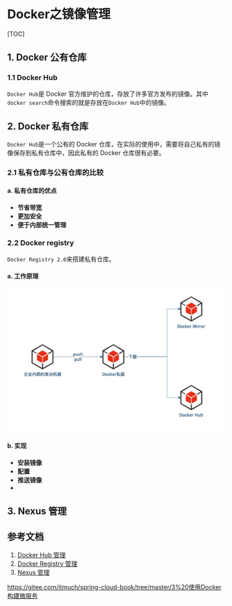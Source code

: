 # Docker之镜像管理

[TOC]

## 1. Docker 公有仓库

### 1.1 Docker Hub

`Docker Hub`是 Docker 官方维护的仓库，存放了许多官方发布的镜像。其中`docker search`命令搜索的就是存放在`Docker Hub`中的镜像。

## 2. Docker 私有仓库

`Docker Hub`是一个公有的 Docker 仓库，在实际的使用中，需要将自己私有的镜像保存到私有仓库中，因此私有的 Docker 仓库很有必要。

### 2.1 私有仓库与公有仓库的比较

#### a. 私有仓库的优点

- **节省带宽**
- **更加安全**
- **便于内部统一管理**

### 2.2 Docker registry

`Docker Registry 2.0`来搭建私有仓库。

#### a. 工作原理

![Docker Registry 工作原理](../images/docker-registry.jpg)

#### b. 实现 

- **安装镜像**
- **配置**
- **推送镜像**
- 

## 3. Nexus 管理

## 参考文档

1. [Docker Hub 管理](http://www.itmuch.com/docker/09-docker-docker-hub/)
2. [Docker Registry 管理](http://www.itmuch.com/docker/10-docker-docker-registry/)
3. [Nexus 管理](http://www.itmuch.com/docker/11-docker-nexus/)

https://gitee.com/itmuch/spring-cloud-book/tree/master/3%20使用Docker构建微服务